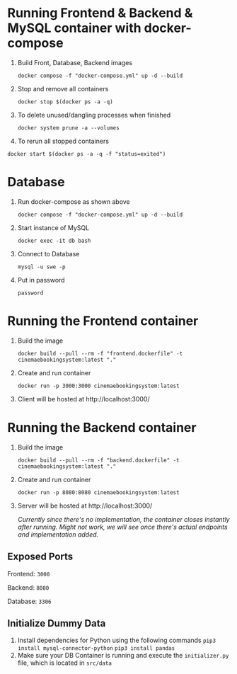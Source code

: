 # Running Frontend & Backend & MySQL container with docker-compose

1. Build Front, Database, Backend images

   `docker compose -f "docker-compose.yml" up -d --build`

2. Stop and remove all containers

   `docker stop $(docker ps -a -q)`

3. To delete unused/dangling processes when finished

   `docker system prune -a --volumes`

4. To rerun all stopped containers

`docker start $(docker ps -a -q -f "status=exited")`

# Database

1. Run docker-compose as shown above

   `docker compose -f "docker-compose.yml" up -d --build`

2. Start instance of MySQL

   `docker exec -it db bash`

3. Connect to Database

   `mysql -u swe -p`

4. Put in password

   `password`

# Running the Frontend container

1. Build the image

   `docker build --pull --rm -f "frontend.dockerfile" -t cinemaebookingsystem:latest "."`

2. Create and run container

   `docker run -p 3000:3000 cinemaebookingsystem:latest`

3. Client will be hosted at http://localhost:3000/

# Running the Backend container

1. Build the image

   `docker build --pull --rm -f "backend.dockerfile" -t cinemaebookingsystem:latest "."`

2. Create and run container

   `docker run -p 8080:8080 cinemaebookingsystem:latest`

3. Server will be hosted at http://localhost:3000/

   _Currently since there's no implementation, the container closes instantly after running. Might not work, we will see once there's actual endpoints and implementation added._

## Exposed Ports

Frontend: `3000`

Backend: `8080`

Database: `3306`

## Initialize Dummy Data

1. Install dependencies for Python using the following commands
   ```pip3 install mysql-connector-python```
   ```pip3 install pandas```
2. Make sure your DB Container is running and execute the `initializer.py` file, which is located in `src/data`
